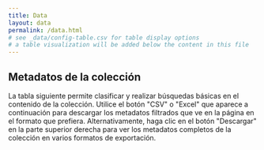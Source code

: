 ```yaml
---
title: Data
layout: data
permalink: /data.html
# see _data/config-table.csv for table display options
# a table visualization will be added below the content in this file
---
```


## Metadatos de la colección

La tabla siguiente permite clasificar y realizar búsquedas básicas en el contenido de la colección.
Utilice el botón "CSV" o "Excel" que aparece a continuación para descargar los metadatos filtrados que ve en la página en el formato que prefiera.
Alternativamente, haga clic en el botón "Descargar" en la parte superior derecha para ver los metadatos completos de la colección en varios formatos de exportación.
